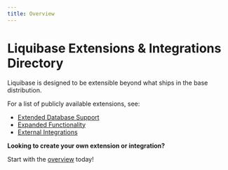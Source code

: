 ```yaml
---
title: Overview
---
```


# Liquibase Extensions & Integrations Directory

Liquibase is designed to be extensible beyond what ships in the base distribution.

For a list of publicly available extensions, see:

- [Extended Database Support](database-support.md)
- [Expanded Functionality](functionality.md)
- [External Integrations](integrations.md)

**Looking to create your own extension or integration?**

Start with the [overview](../index.md) today!